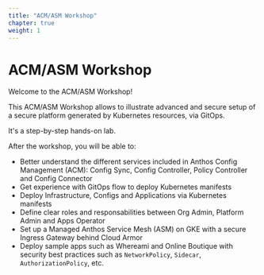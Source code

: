 ```yaml
---
title: "ACM/ASM Workshop"
chapter: true
weight: 1
---
```

# ACM/ASM Workshop

Welcome to the ACM/ASM Workshop!

This ACM/ASM Workshop allows to illustrate advanced and secure setup of a secure platform generated by Kubernetes resources, via GitOps.

It's a step-by-step hands-on lab.

After the workshop, you will be able to:
- Better understand the different services included in Anthos Config Management (ACM): Config Sync, Config Controller, Policy Controller and Config Connector
- Get experience with GitOps flow to deploy Kubernetes manifests
- Deploy Infrastructure, Configs and Applications via Kubernetes manifests
- Define clear roles and responsabilities between Org Admin, Platform Admin and Apps Operator
- Set up a Managed Anthos Service Mesh (ASM) on GKE with a secure Ingress Gateway behind Cloud Armor
- Deploy sample apps such as Whereami and Online Boutique with security best practices such as `NetworkPolicy`, `Sidecar`, `AuthorizationPolicy`, etc.